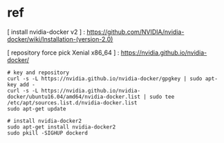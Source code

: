 # ref

[ install nvidia-docker v2 ] : https://github.com/NVIDIA/nvidia-docker/wiki/Installation-(version-2.0) 

[ repository force pick Xenial x86_64 ] : https://nvidia.github.io/nvidia-docker/

```{bash}
# key and repository
curl -s -L https://nvidia.github.io/nvidia-docker/gpgkey | sudo apt-key add -
curl -s -L https://nvidia.github.io/nvidia-docker/ubuntu16.04/amd64/nvidia-docker.list | sudo tee /etc/apt/sources.list.d/nvidia-docker.list
sudo apt-get update
```

```{bash}
# install nvidia-docker2
sudo apt-get install nvidia-docker2
sudo pkill -SIGHUP dockerd
```

